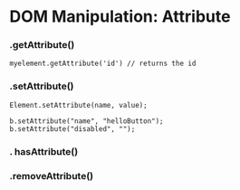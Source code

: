 # DOM Manipulation: Attribute

### .getAttribute\(\)

```text
myelement.getAttribute('id') // returns the id
```

### .setAttribute\(\)

```text
Element.setAttribute(name, value);

b.setAttribute("name", "helloButton");
b.setAttribute("disabled", "");
```

### . **hasAttribute\(\)**

###  **.removeAttribute\(\)**

